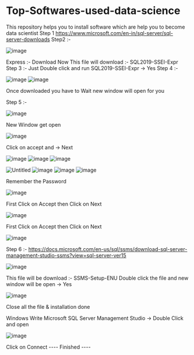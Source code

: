 
# Top-Softwares-used-data-science
This repository helps you to install software which are help you to become data scientist
Step 1
https://www.microsoft.com/en-in/sql-server/sql-server-downloads
Step2 :-

![image](https://user-images.githubusercontent.com/53806378/161473289-97aeb835-b3c5-4bbd-9756-0d633d38a39d.png) 

Express :- Download Now
This file will download :- SQL2019-SSEI-Expr Step 3 :- Just Double click and run SQL2019-SSEI-Expr → Yes
Step 4 :-

![image](https://user-images.githubusercontent.com/53806378/161473431-c7d98212-fb1c-43ec-aacb-643672dec774.png)
![image](https://user-images.githubusercontent.com/53806378/161473457-4e26409a-7681-402a-ad4b-10dd5668a4e9.png)

Once downloaded you have to Wait new window will open for you

Step 5 :-

![image](https://user-images.githubusercontent.com/53806378/161473473-62081ce4-7fd2-4308-a0c6-bdeeb1c01b75.png)

New Window get open

![image](https://user-images.githubusercontent.com/53806378/161473485-a586bc06-70ce-454a-9276-861c9a4122f1.png)

Click on accept and → Next

![image](https://user-images.githubusercontent.com/53806378/161473535-072bd229-c6d9-4d56-b7d4-79b55ce96f60.png)
![image](https://user-images.githubusercontent.com/53806378/161473527-9e3f3e38-11c4-4845-91fb-812fdf000038.png)
![image](https://user-images.githubusercontent.com/53806378/161473711-f6a8f659-0269-46eb-9b2d-f92b4b42e345.png)

![Untitled](https://user-images.githubusercontent.com/53806378/161474111-ae011edf-76ac-4e6d-bf3c-2bce61523582.png)
![image](https://user-images.githubusercontent.com/53806378/161474131-b113ed2f-92bb-4c55-86f1-24f096cbce0b.png)
![image](https://user-images.githubusercontent.com/53806378/161474152-a097ec64-0c3d-423c-a47e-7a6a9074ca64.png)
![image](https://user-images.githubusercontent.com/53806378/161474167-954a64c0-56d6-4e9c-9324-0356c0db1554.png)


Remember the Password

![image](https://user-images.githubusercontent.com/53806378/161474177-1a6b488e-778e-4294-aacb-0c6fe3b910ce.png)

First Click on Accept then Click on Next

![image](https://user-images.githubusercontent.com/53806378/161474204-ff7cb994-0e3a-4240-9ea1-8e8cefbf6334.png)

First Click on Accept then Click on Next

![image](https://user-images.githubusercontent.com/53806378/161474223-e45e23af-5649-4ade-a2c7-62f4fa35cb51.png)

Step 6 :-
https://docs.microsoft.com/en-us/sql/ssms/download-sql-server-management-studio-ssms?view=sql-server-ver15

![image](https://user-images.githubusercontent.com/53806378/161474269-4a521f89-4452-4f02-ad09-4fef849c2ca5.png)

This file will be download :- SSMS-Setup-ENU
Double click the file and new window will be open → Yes

![image](https://user-images.githubusercontent.com/53806378/161474319-d39a2ef7-57d9-4442-9e92-69511ee09cd0.png)

Close all the file & installation done

Windows Write
Microsoft SQL Server Management Studio → Double Click and open

![image](https://user-images.githubusercontent.com/53806378/161474343-5fca8ce4-b998-44d2-8e8e-1dbbcd5d3475.png)

Click on Connect
---- Finished ----
